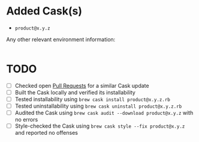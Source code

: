 <!-- Please provide a general summary of the pull request in the Title above -->

# Added Cask(s)

- `product@x.y.z`

<!-- Explain what you expect to happen -->

Any other relevant environment information:

```sh

```

# TODO

- [ ] Checked open [Pull Requests](https://github.com/operatehappy/homebrew-virtualbox/pulls) for a similar Cask update
- [ ] Built the Cask locally and verified its installability
- [ ] Tested installability using `brew cask install product@x.y.z.rb`
- [ ] Tested uninstallability using `brew cask uninstall product@x.y.z.rb`
- [ ] Audited the Cask using `brew cask audit --download product@x.y.z` with no errors
- [ ] Style-checked the Cask using `brew cask style --fix product@x.y.z` and reported no offenses
